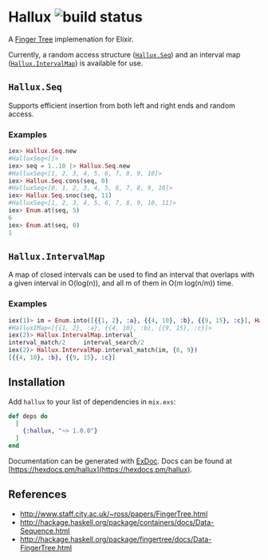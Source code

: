 # Hallux ![build status](https://travis-ci.org/thalesmg/hallux.svg?branch=master)

A [Finger Tree](http://www.staff.city.ac.uk/~ross/papers/FingerTree.html) implemenation for Elixir.

Currently, a random access structure
([`Hallux.Seq`](https://hexdocs.pm/hallux/Hallux.Seq.html)) and an interval map
([`Hallux.IntervalMap`](https://hexdocs.pm/hallux/Hallux.IntervalMap.html)) is available for
use.

## `Hallux.Seq`

Supports efficient insertion from both left and right ends and random
access.

### Examples

```elixir
iex> Hallux.Seq.new
#HalluxSeq<[]>
iex> seq = 1..10 |> Hallux.Seq.new
#HalluxSeq<[1, 2, 3, 4, 5, 6, 7, 8, 9, 10]>
iex> Hallux.Seq.cons(seq, 0)
#HalluxSeq<[0, 1, 2, 3, 4, 5, 6, 7, 8, 9, 10]>
iex> Hallux.Seq.snoc(seq, 11)
#HalluxSeq<[1, 2, 3, 4, 5, 6, 7, 8, 9, 10, 11]>
iex> Enum.at(seq, 5)
6
iex> Enum.at(seq, 0)
1
```

## `Hallux.IntervalMap`

A map of closed intervals can be used to find an interval that
overlaps with a given interval in O(log(n)), and all m of them in
O(m log(n/m)) time.

### Examples

```elixir
iex(1)> im = Enum.into([{{1, 2}, :a}, {{4, 10}, :b}, {{9, 15}, :c}], Hallux.IntervalMap.new())
#HalluxIMap<[{{1, 2}, :a}, {{4, 10}, :b}, {{9, 15}, :c}]>
iex(2)> Hallux.IntervalMap.interval_
interval_match/2     interval_search/2
iex(2)> Hallux.IntervalMap.interval_match(im, {8, 9})
[{{4, 10}, :b}, {{9, 15}, :c}]
```

## Installation

Add `hallux` to your list of dependencies in `mix.exs`:

```elixir
def deps do
  [
    {:hallux, "~> 1.0.0"}
  ]
end
```

Documentation can be generated with [ExDoc](https://github.com/elixir-lang/ex_doc). Docs can
be found at [https://hexdocs.pm/hallux](https://hexdocs.pm/hallux).

## References

- http://www.staff.city.ac.uk/~ross/papers/FingerTree.html
- http://hackage.haskell.org/package/containers/docs/Data-Sequence.html
- http://hackage.haskell.org/package/fingertree/docs/Data-FingerTree.html
